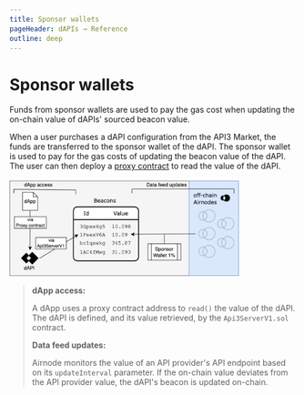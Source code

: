 ```yaml
---
title: Sponsor wallets
pageHeader: dAPIs → Reference
outline: deep
---
```


<PageHeader/>

# Sponsor wallets

Funds from sponsor wallets are used to pay the gas cost when updating the
on-chain value of dAPIs' sourced beacon value.

When a user purchases a dAPI configuration from the API3 Market, the funds are
transferred to the sponsor wallet of the dAPI. The sponsor wallet is used to pay
for the gas costs of updating the beacon value of the dAPI. The user can then
deploy a [proxy contract](/dapis/reference/understand/proxy-contracts.md) to
read the value of the dAPI.

<img src="../assets/images/wallets.png" style="width:80%">

> **dApp access:**
>
> A dApp uses a proxy contract address to `read()` the value of the dAPI. The
> dAPI is defined, and its value retrieved, by the `Api3ServerV1.sol` contract.
>
> **Data feed updates:**
>
> Airnode monitors the value of an API provider's API endpoint based on its
> `updateInterval` parameter. If the on-chain value deviates from the API
> provider value, the dAPI's beacon is updated on-chain.

